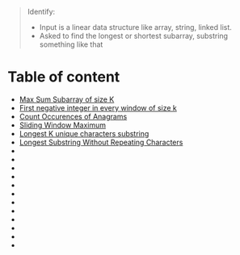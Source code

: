 > Identify:
> - Input is a linear data structure like array, string, linked list.
> - Asked to find the longest or shortest subarray, substring something like that

# Table of content
- [Max Sum Subarray of size K ](https://practice.geeksforgeeks.org/problems/max-sum-subarray-of-size-k5313/1)
- [First negative integer in every window of size k](https://practice.geeksforgeeks.org/problems/first-negative-integer-in-every-window-of-size-k3345/1#)
- [Count Occurences of Anagrams](https://practice.geeksforgeeks.org/problems/count-occurences-of-anagrams5839/1#)
- [Sliding Window Maximum](https://www.interviewbit.com/problems/sliding-window-maximum/#)
- [Longest K unique characters substring](https://practice.geeksforgeeks.org/problems/longest-k-unique-characters-substring0853/1)
- [Longest Substring Without Repeating Characters](https://leetcode.com/problems/longest-substring-without-repeating-characters/)
- []()
- []()
- []()
- []()
- []()
- []()
- []()
- []()
- []()
- []()
- []()
- []()
